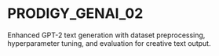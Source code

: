 # PRODIGY_GENAI_02
Enhanced GPT-2 text generation with dataset preprocessing, hyperparameter tuning, and evaluation for creative text output.
